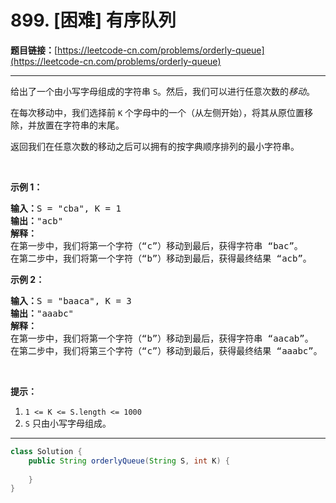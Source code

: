 # 899. [困难] 有序队列

**题目链接：**[https://leetcode-cn.com/problems/orderly-queue](https://leetcode-cn.com/problems/orderly-queue)

---

<div class="content__1Y2H">
 <div class="notranslate">
  <p>给出了一个由小写字母组成的字符串 <code>S</code>。然后，我们可以进行任意次数的<em>移动</em>。</p> 
  <p>在每次移动中，我们选择前 <code>K</code> 个字母中的一个（从左侧开始），将其从原位置移除，并放置在字符串的末尾。</p> 
  <p>返回我们在任意次数的移动之后可以拥有的按字典顺序排列的最小字符串。</p> 
  <p>&nbsp;</p> 
  <p><strong>示例 1：</strong></p> 
  <pre class="language-text"><strong>输入：</strong>S = "cba", K = 1
<strong>输出：</strong>"acb"
<strong>解释：</strong>
在第一步中，我们将第一个字符（“c”）移动到最后，获得字符串 “bac”。
在第二步中，我们将第一个字符（“b”）移动到最后，获得最终结果 “acb”。
</pre> 
  <p><strong>示例 2：</strong></p> 
  <pre class="language-text"><strong>输入：</strong>S = "baaca", K = 3
<strong>输出：</strong>"aaabc"
<strong>解释：
</strong>在第一步中，我们将第一个字符（“b”）移动到最后，获得字符串 “aacab”。
在第二步中，我们将第三个字符（“c”）移动到最后，获得最终结果 “aaabc”。
</pre> 
  <p>&nbsp;</p> 
  <p><strong>提示：</strong></p> 
  <ol> 
   <li><code>1 &lt;= K &lt;= S.length&nbsp;&lt;= 1000</code></li> 
   <li><code>S</code>&nbsp;只由小写字母组成。</li> 
  </ol> 
 </div>
</div>

---

```java
class Solution {
    public String orderlyQueue(String S, int K) {
        
    }
}
```